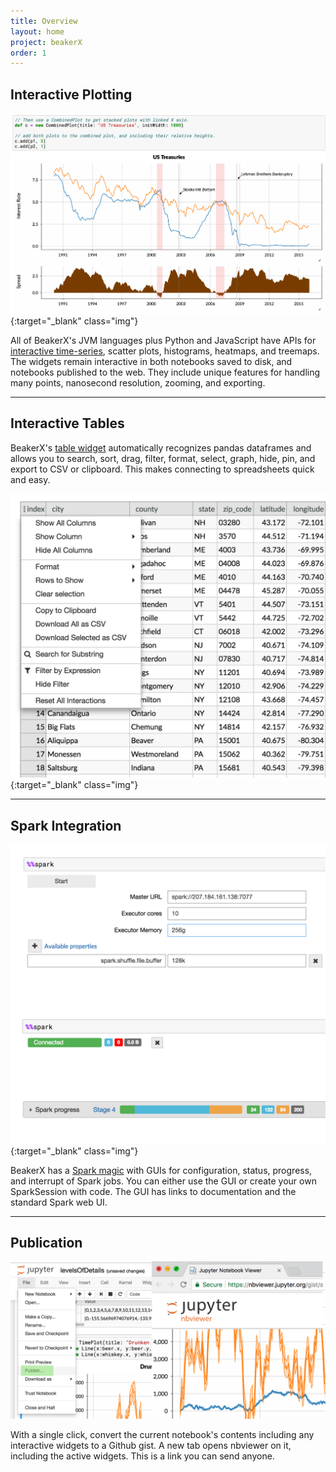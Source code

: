 ```yaml
---
title: Overview
layout: home
project: beakerX
order: 1
---
```


## Interactive Plotting

[![image title](/static/img/time-series.png)](https://nbviewer.jupyter.org/gist/anonymous/7450f2ef784f72f5811ee54ed3d97fdb){:target="_blank" class="img"}

All of BeakerX's JVM languages plus Python and JavaScript have APIs
for [interactive
time-series](https://nbviewer.jupyter.org/gist/anonymous/7450f2ef784f72f5811ee54ed3d97fdb),
scatter plots, histograms, heatmaps, and treemaps.  The widgets remain
interactive in both notebooks saved to disk, and notebooks published
to the web.  They include unique features for handling many points,
nanosecond resolution, zooming, and exporting.

***

## Interactive Tables

BeakerX's [table
widget](https://nbviewer.jupyter.org/gist/anonymous/d7dbf536abade987157c085b1850416d)
automatically recognizes pandas dataframes and allows you to search,
sort, drag, filter, format, select, graph, hide, pin, and export to
CSV or clipboard.  This makes connecting to spreadsheets quick and
easy.

[![image title](/static/img/table-with-menu.png)](https://nbviewer.jupyter.org/gist/anonymous/d7dbf536abade987157c085b1850416d){:target="_blank" class="img"}

***
## Spark Integration

[![image title](/static/img/spark.png)](https://github.com/twosigma/beakerx/blob/master/doc/scala/SparkUI.ipynb){:target="_blank" class="img"}

BeakerX has a [Spark
magic](https://github.com/twosigma/beakerx/blob/master/doc/scala/SparkUI.ipynb)
with GUIs for configuration, status, progress, and interrupt of Spark
jobs.
You can either use the GUI or create your own SparkSession with code.
The GUI has links to documentation and the standard Spark web UI.

***
## Publication

![image title](/static/img/publication.png)

With a single click, convert the current notebook's contents including
any interactive widgets to a Github gist. A new tab opens nbviewer on
it, including the active widgets.  This is a link you can send anyone.
